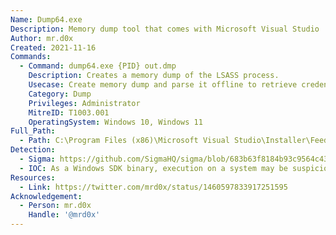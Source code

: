 ```yaml
---
Name: Dump64.exe
Description: Memory dump tool that comes with Microsoft Visual Studio
Author: mr.d0x
Created: 2021-11-16
Commands:
  - Command: dump64.exe {PID} out.dmp
    Description: Creates a memory dump of the LSASS process.
    Usecase: Create memory dump and parse it offline to retrieve credentials.
    Category: Dump
    Privileges: Administrator
    MitreID: T1003.001
    OperatingSystem: Windows 10, Windows 11
Full_Path:
  - Path: C:\Program Files (x86)\Microsoft Visual Studio\Installer\Feedback\dump64.exe
Detection:
  - Sigma: https://github.com/SigmaHQ/sigma/blob/683b63f8184b93c9564c4310d10c571cbe367e1e/rules/windows/process_creation/proc_creation_win_lolbin_dump64.yml
  - IOC: As a Windows SDK binary, execution on a system may be suspicious
Resources:
  - Link: https://twitter.com/mrd0x/status/1460597833917251595
Acknowledgement:
  - Person: mr.d0x
    Handle: '@mrd0x'
---
```

